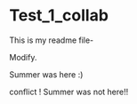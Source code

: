 # Test_1_collab

This is my readme file-

Modify.

Summer was here :)

conflict ! Summer was not here!!

